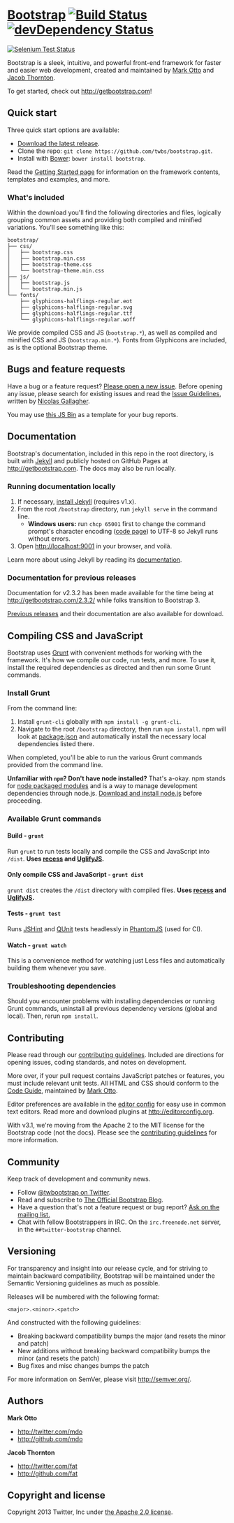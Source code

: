 <h1><a href="http://getbootstrap.com">Bootstrap</a> <a href="http://travis-ci.org/twbs/bootstrap"><img src="https://secure.travis-ci.org/twbs/bootstrap.png" alt="Build Status" /></a> <a href="https://david-dm.org/twbs/bootstrap#info=devDependencies"><img src="https://david-dm.org/twbs/bootstrap/dev-status.png" alt="devDependency Status" /></a></h1>

<p><a href="https://saucelabs.com/u/bootstrap"><img src="https://saucelabs.com/browser-matrix/bootstrap.svg" alt="Selenium Test Status" /></a></p>

<p>Bootstrap is a sleek, intuitive, and powerful front-end framework for faster and easier web development, created and maintained by <a href="http://twitter.com/mdo">Mark Otto</a> and <a href="http://twitter.com/fat">Jacob Thornton</a>.</p>

<p>To get started, check out <a href="http://getbootstrap.com">http://getbootstrap.com</a>!</p>

<h2>Quick start</h2>

<p>Three quick start options are available:</p>

<ul>
<li><a href="https://github.com/twbs/bootstrap/archive/v3.0.3.zip">Download the latest release</a>.</li>
<li>Clone the repo: <code>git clone https://github.com/twbs/bootstrap.git</code>.</li>
<li>Install with <a href="http://bower.io">Bower</a>: <code>bower install bootstrap</code>.</li>
</ul>

<p>Read the <a href="http://getbootstrap.com/getting-started/">Getting Started page</a> for information on the framework contents, templates and examples, and more.</p>

<h3>What's included</h3>

<p>Within the download you'll find the following directories and files, logically grouping common assets and providing both compiled and minified variations. You'll see something like this:</p>

<p><code>bootstrap/
├── css/
│   ├── bootstrap.css
│   ├── bootstrap.min.css
│   ├── bootstrap-theme.css
│   └── bootstrap-theme.min.css
├── js/
│   ├── bootstrap.js
│   └── bootstrap.min.js
└── fonts/
    ├── glyphicons-halflings-regular.eot
    ├── glyphicons-halflings-regular.svg
    ├── glyphicons-halflings-regular.ttf
    └── glyphicons-halflings-regular.woff</code></p>

<p>We provide compiled CSS and JS (<code>bootstrap.*</code>), as well as compiled and minified CSS and JS (<code>bootstrap.min.*</code>). Fonts from Glyphicons are included, as is the optional Bootstrap theme.</p>

<h2>Bugs and feature requests</h2>

<p>Have a bug or a feature request? <a href="https://github.com/twbs/bootstrap/issues">Please open a new issue</a>. Before opening any issue, please search for existing issues and read the <a href="https://github.com/necolas/issue-guidelines">Issue Guidelines</a>, written by <a href="https://github.com/necolas/">Nicolas Gallagher</a>.</p>

<p>You may use <a href="http://jsbin.com/aKiCIDO/1/edit">this JS Bin</a> as a template for your bug reports.</p>

<h2>Documentation</h2>

<p>Bootstrap's documentation, included in this repo in the root directory, is built with <a href="http://jekyllrb.com">Jekyll</a> and publicly hosted on GitHub Pages at <a href="http://getbootstrap.com">http://getbootstrap.com</a>. The docs may also be run locally.</p>

<h3>Running documentation locally</h3>

<ol>
<li>If necessary, <a href="http://jekyllrb.com/docs/installation">install Jekyll</a> (requires v1.x).</li>
<li>From the root <code>/bootstrap</code> directory, run <code>jekyll serve</code> in the command line.

<ul>
<li><strong>Windows users:</strong> run <code>chcp 65001</code> first to change the command prompt's character encoding (<a href="http://en.wikipedia.org/wiki/Windows_code_page">code page</a>) to UTF-8 so Jekyll runs without errors.</li>
</ul></li>
<li>Open <a href="http://localhost:9001">http://localhost:9001</a> in your browser, and voilà.</li>
</ol>

<p>Learn more about using Jekyll by reading its <a href="http://jekyllrb.com/docs/home/">documentation</a>.</p>

<h3>Documentation for previous releases</h3>

<p>Documentation for v2.3.2 has been made available for the time being at <a href="http://getbootstrap.com/2.3.2/">http://getbootstrap.com/2.3.2/</a> while folks transition to Bootstrap 3.</p>

<p><a href="https://github.com/twbs/bootstrap/releases">Previous releases</a> and their documentation are also available for download.</p>

<h2>Compiling CSS and JavaScript</h2>

<p>Bootstrap uses <a href="http://gruntjs.com/">Grunt</a> with convenient methods for working with the framework. It's how we compile our code, run tests, and more. To use it, install the required dependencies as directed and then run some Grunt commands.</p>

<h3>Install Grunt</h3>

<p>From the command line:</p>

<ol>
<li>Install <code>grunt-cli</code> globally with <code>npm install -g grunt-cli</code>.</li>
<li>Navigate to the root <code>/bootstrap</code> directory, then run <code>npm install</code>. npm will look at <a href="package.json">package.json</a> and automatically install the necessary local dependencies listed there.</li>
</ol>

<p>When completed, you'll be able to run the various Grunt commands provided from the command line.</p>

<p><strong>Unfamiliar with <code>npm</code>? Don't have node installed?</strong> That's a-okay. npm stands for <a href="http://npmjs.org/">node packaged modules</a> and is a way to manage development dependencies through node.js. <a href="http://nodejs.org/download/">Download and install node.js</a> before proceeding.</p>

<h3>Available Grunt commands</h3>

<h4>Build - <code>grunt</code></h4>

<p>Run <code>grunt</code> to run tests locally and compile the CSS and JavaScript into <code>/dist</code>. <strong>Uses <a href="http://twitter.github.io/recess/">recess</a> and <a href="http://lisperator.net/uglifyjs/">UglifyJS</a>.</strong></p>

<h4>Only compile CSS and JavaScript - <code>grunt dist</code></h4>

<p><code>grunt dist</code> creates the <code>/dist</code> directory with compiled files. <strong>Uses <a href="http://twitter.github.io/recess/">recess</a> and <a href="http://lisperator.net/uglifyjs/">UglifyJS</a>.</strong></p>

<h4>Tests - <code>grunt test</code></h4>

<p>Runs <a href="http://jshint.com">JSHint</a> and <a href="http://qunitjs.com/">QUnit</a> tests headlessly in <a href="http://phantomjs.org/">PhantomJS</a> (used for CI).</p>

<h4>Watch - <code>grunt watch</code></h4>

<p>This is a convenience method for watching just Less files and automatically building them whenever you save.</p>

<h3>Troubleshooting dependencies</h3>

<p>Should you encounter problems with installing dependencies or running Grunt commands, uninstall all previous dependency versions (global and local). Then, rerun <code>npm install</code>.</p>

<h2>Contributing</h2>

<p>Please read through our <a href="https://github.com/twbs/bootstrap/blob/master/CONTRIBUTING.md">contributing guidelines</a>. Included are directions for opening issues, coding standards, and notes on development.</p>

<p>More over, if your pull request contains JavaScript patches or features, you must include relevant unit tests. All HTML and CSS should conform to the <a href="http://github.com/mdo/code-guide">Code Guide</a>, maintained by <a href="http://github.com/mdo">Mark Otto</a>.</p>

<p>Editor preferences are available in the <a href=".editorconfig">editor config</a> for easy use in common text editors. Read more and download plugins at <a href="http://editorconfig.org">http://editorconfig.org</a>.</p>

<p>With v3.1, we're moving from the Apache 2 to the MIT license for the Bootstrap code (not the docs). Please see the <a href="https://github.com/twbs/bootstrap/blob/master/CONTRIBUTING.md">contributing guidelines</a> for more information.</p>

<h2>Community</h2>

<p>Keep track of development and community news.</p>

<ul>
<li>Follow <a href="http://twitter.com/twbootstrap">@twbootstrap on Twitter</a>.</li>
<li>Read and subscribe to <a href="http://blog.getbootstrap.com">The Official Bootstrap Blog</a>.</li>
<li>Have a question that's not a feature request or bug report? <a href="http://groups.google.com/group/twitter-bootstrap">Ask on the mailing list.</a></li>
<li>Chat with fellow Bootstrappers in IRC. On the <code>irc.freenode.net</code> server, in the <code>##twitter-bootstrap</code> channel.</li>
</ul>

<h2>Versioning</h2>

<p>For transparency and insight into our release cycle, and for striving to maintain backward compatibility, Bootstrap will be maintained under the Semantic Versioning guidelines as much as possible.</p>

<p>Releases will be numbered with the following format:</p>

<p><code>&lt;major&gt;.&lt;minor&gt;.&lt;patch&gt;</code></p>

<p>And constructed with the following guidelines:</p>

<ul>
<li>Breaking backward compatibility bumps the major (and resets the minor and patch)</li>
<li>New additions without breaking backward compatibility bumps the minor (and resets the patch)</li>
<li>Bug fixes and misc changes bumps the patch</li>
</ul>

<p>For more information on SemVer, please visit <a href="http://semver.org/">http://semver.org/</a>.</p>

<h2>Authors</h2>

<p><strong>Mark Otto</strong></p>

<ul>
<li><a href="http://twitter.com/mdo">http://twitter.com/mdo</a></li>
<li><a href="http://github.com/mdo">http://github.com/mdo</a></li>
</ul>

<p><strong>Jacob Thornton</strong></p>

<ul>
<li><a href="http://twitter.com/fat">http://twitter.com/fat</a></li>
<li><a href="http://github.com/fat">http://github.com/fat</a></li>
</ul>

<h2>Copyright and license</h2>

<p>Copyright 2013 Twitter, Inc under <a href="LICENSE">the Apache 2.0 license</a>.</p>
